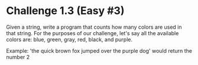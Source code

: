 # Challenge 1.3 (Easy #3)

Given a string, write a program that counts how many colors are used in that string. For the purposes of our challenge, let's say all the available colors are: blue, green, gray, red, black, and purple.

Example: 'the quick brown fox jumped over the purple dog' would return the number 2